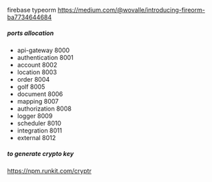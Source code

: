 firebase typeorm
https://medium.com/@wovalle/introducing-fireorm-ba7734644684

##### ports allocation

* api-gateway 8000
* authentication 8001
* account 8002
* location 8003
* order 8004
* golf 8005
* document 8006
* mapping 8007
* authorization 8008
* logger 8009
* scheduler 8010
* integration 8011
* external 8012

##### to generate crypto key

https://npm.runkit.com/cryptr
